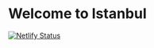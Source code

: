 # Welcome to Istanbul

[![Netlify Status](https://api.netlify.com/api/v1/badges/7a9bf66f-86b6-4f3f-a06a-fe2a0d89ceab/deploy-status)](https://app.netlify.com/sites/new-to-istanbul/deploys)